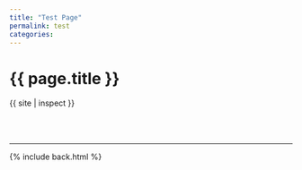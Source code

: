 ```yaml
---
title: "Test Page"
permalink: test
categories:
---
```


# {{ page.title }}

{{ site | inspect }}

<div style="margin-top:4rem"></div>

***

{% include back.html %}
